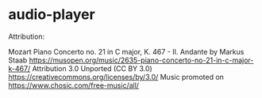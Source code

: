 # audio-player


Attribution:

Mozart Piano Concerto no. 21 in C major, K. 467 - II. Andante by Markus Staab
https://musopen.org/music/2635-piano-concerto-no-21-in-c-major-k-467/
Attribution 3.0 Unported (CC BY 3.0) 
https://creativecommons.org/licenses/by/3.0/
Music promoted on https://www.chosic.com/free-music/all/
